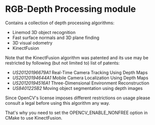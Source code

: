  RGB-Depth Processing module
============================

Contains a collection of depth processing algorithms:
* Linemod 3D object recognition
* Fast surface normals and 3D plane finding
* 3D visual odometry
* KinectFusion

Note that the KinectFusion algorithm was patented and its use may be restricted by following (but not limited to) list of patents:

* _US20120196679A1_  Real-Time Camera Tracking Using Depth Maps
* _US20120194644A1_  Mobile Camera Localization Using Depth Maps
* _US20120194516A1_  Three-Dimensional Environment Reconstruction
* _US8401225B2_  Moving object segmentation using depth images

Since OpenCV's license imposes different restrictions on usage please consult a legal before using this algorithm any way.

That's why you need to set the OPENCV_ENABLE_NONFREE option in CMake to use KinectFusion.
